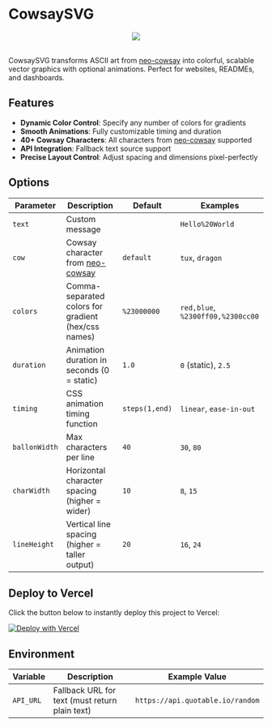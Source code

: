 # CowsaySVG

<div align="center">
  <img 
       src="https://cowsay-svg.vercel.app/?colors=red,orange,yellow,green,blue,indigo,violet&duration=3" 
       style="max-height: 500px; height: auto; width: auto;"
     />
</div>
<br/>

CowsaySVG transforms ASCII art from [neo-cowsay](https://github.com/Code-Hex/Neo-cowsay) into colorful, scalable vector graphics with optional animations. Perfect for websites, READMEs, and dashboards.

## Features

- **Dynamic Color Control**: Specify any number of colors for gradients
- **Smooth Animations**: Fully customizable timing and duration
- **40+ Cowsay Characters**: All characters from [neo-cowsay](https://github.com/Code-Hex/Neo-cowsay) supported
- **API Integration**: Fallback text source support
- **Precise Layout Control**: Adjust spacing and dimensions pixel-perfectly

## Options

| Parameter       | Description                                                                   | Default               | Examples                          |
|-----------------|-------------------------------------------------------------------------------|-----------------------|-----------------------------------|
| `text`          | Custom message                                                  |                       | `Hello%20World`                     |
| `cow`           | Cowsay character from [neo-cowsay](https://github.com/Code-Hex/Neo-cowsay)   | `default`             | `tux`, `dragon`                   |
| `colors`        | Comma-separated colors for gradient (hex/css names)                   | `%23000000` | `red,blue`, `%2300ff00,%2300cc00` |
| `duration`      | Animation duration in seconds (0 = static)                                   | `1.0`                 | `0` (static), `2.5`               |
| `timing`        | CSS animation timing function                                                | `steps(1,end)`        | `linear`, `ease-in-out`           |
| `ballonWidth`   | Max characters per line                                                    | `40`                  | `30`, `80`                        |
| `charWidth`     | Horizontal character spacing (higher = wider)                                                      | `10`                  | `8`, `15`                         |
| `lineHeight`    | Vertical line spacing (higher = taller output)                                                           | `20`                  | `16`, `24`                        |

## Deploy to Vercel

Click the button below to instantly deploy this project to Vercel:

[![Deploy with Vercel](https://vercel.com/button)](https://vercel.com/new/clone?repository-url=https://github.com/ScrKiddie/CowsaySVG)

## Environment
| Variable  | Description                                                                        | Example Value                     |
|-----------| ---------------------------------------------------------------------------------- | --------------------------------- |
| `API_URL` | Fallback URL for text (must return plain text) | `https://api.quotable.io/random` |




